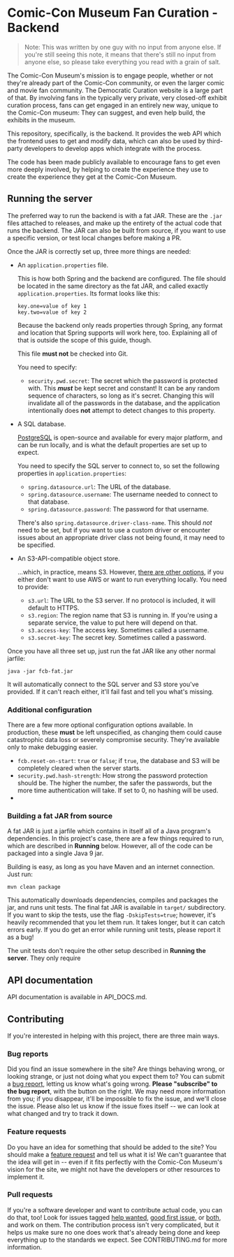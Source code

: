 # Comic-Con Museum Fan Curation - Backend

> Note: This was written by one guy with no input from anyone else. If you're
> still seeing this note, it means that there's still no input from anyone
> else, so please take everything you read with a grain of salt.

The Comic-Con Museum's mission is to engage people, whether or not they're
already part of the Comic-Con community, or even the larger comic and movie
fan community. The Democratic Curation website is a large part of that. By
involving fans in the typically very private, very closed-off exhibit curation
process, fans can get engaged in an entirely new way, unique to the Comic-Con
museum: They can suggest, and even help build, the exhibits in the museum.

This repository, specifically, is the backend. It provides the web API which
the frontend uses to get and modify data, which can also be used by
third-party developers to develop apps which integrate with the process.

The code has been made publicly available to encourage fans to get even more
deeply involved, by helping to create the experience they use to create the
experience they get at the Comic-Con Museum.

## Running the server

The preferred way to run the backend is with a fat JAR. These are the `.jar`
files attached to releases, and make up the entirety of the actual code that
runs the backend. The JAR can also be built from source, if you want to use
a specific version, or test local changes before making a PR.

Once the JAR is correctly set up, three more things are needed:

*   An `application.properties` file.

    This is how both Spring and the backend are configured. The file should
    be located in the same directory as the fat JAR, and called exactly
    `application.properties`. Its format looks like this:
    
    ```properties
    key.one=value of key 1
    key.two=value of key 2
    ```
    
    Because the backend only reads properties through Spring, any format
    and location that Spring supports will work here, too. Explaining all of
    that is outside the scope of this guide, though.
    
    This file **must not** be checked into Git.
    
    You need to specify:
    *   `security.pwd.secret`: The secret which the password is protected with.
        This ***must*** be kept secret and constant! It can be any random
        sequence of characters, so long as it's secret. Changing this will
        invalidate all of the passwords in the database, and the application
        intentionally does **not** attempt to detect changes to this property.

*   A SQL database.

    [PostgreSQL][postgres] is open-source and available for every major
    platform, and can be run locally, and is what the default properties are
    set up to expect. 
    
    You need to specify the SQL server to connect to, so set the following
    properties in `application.properties`:
    
    *   `spring.datasource.url`: The URL of the database.
    *   `spring.datasource.username`: The username needed to connect to that
        database.
    *    `spring.datasource.password`: The password for that username.
    
    There's also `spring.datasource.driver-class-name`. This should *not* need
    to be set, but if you want to use a custom driver or encounter issues
    about an appropriate driver class not being found, it may need to be
    specified.

*   An S3-API-compatible object store.

    ...which, in practice, means S3. However, [there are other options][minio],
    if you either don't want to use AWS or want to run everything locally. You
    need to provide:
    
    *   `s3.url`: The URL to the S3 server. If no protocol is included, it will
        default to HTTPS.
    *   `s3.region`: The region name that S3 is running in. If you're using a
        separate service, the value to put here will depend on that.
    *   `s3.access-key`: The access key. Sometimes called a username.
    *   `s3.secret-key`: The secret key. Sometimes called a password.

Once you have all three set up, just run the fat JAR like any other normal
jarfile:

```
java -jar fcb-fat.jar
```

It will automatically connect to the SQL server and S3 store you've provided.
If it can't reach either, it'll fail fast and tell you what's missing.

### Additional configuration

There are a few more optional configuration options available. In production,
these **must** be left unspecified, as changing them could cause catastrophic
data loss or severely compromise security. They're available only to make
debugging easier.

*   `fcb.reset-on-start`: `true` or `false`; if `true`, the database and
    S3 will be completely cleared when the server starts.
*   `security.pwd.hash-strength`: How strong the password protection should
    be. The higher the number, the safer the passwords, but the more time
    authentication will take. If set to 0, no hashing will be used.
*   

### Building a fat JAR from source

A fat JAR is just a jarfile which contains in itself all of a Java program's
dependencies. In this project's case, there are a few things required to run,
which are described in **Running** below. However, all of the code can be
packaged into a single Java 9 jar.

Building is easy, as long as you have Maven and an internet connection. Just
run:

```
mvn clean package
```

This automatically downloads dependencies, compiles and packages the jar, and
runs unit tests. The final fat JAR is available in `target/` subdirectory. If
you want to skip the tests, use the flag `-DskipTests=true`; however, it's
heavily recommended that you let them run. It takes longer, but it can catch
errors early. If you do get an error while running unit tests, please report
it as a bug!

The unit tests don't require the other setup described in **Running the
server**. They only require 

## API documentation

API documentation is available in API_DOCS.md.

## Contributing

If you're interested in helping with this project, there are three main ways.

### Bug reports

Did you find an issue somewhere in the site? Are things behaving wrong, or
looking strange, or just not doing what you expect them to? You can submit a
[bug report][gh-br-template], letting us know what's going wrong.  **Please
"subscribe" to the bug report**, with the button on the right. We may need
more information from you; if you disappear, it'll be impossible to fix the
issue, and we'll close the issue. Please also let us know if the issue fixes
itself -- we can look at what changed and try to track it down.

### Feature requests

Do you have an idea for something that should be added to the site? You should
make a [feature request][gh-fr-template] and tell us what it is! We can't
guarantee that the idea will get in -- even if it fits perfectly with the
Comic-Con Museum's vision for the site, we might not have the developers or
other resources to implement it.
    
### Pull requests

If you're a software developer and want to contribute actual code, you can do
that, too! Look for issues tagged [help wanted][gh-hw-search],
[good first issue][gh-gfi-search], or [both][gh-hw-gfi-search], and work on
them. The contribution process isn't very complicated, but it helps us make
sure no one does work that's already being done and keep everything up to the
standards we expect. See CONTRIBUTING.md for more information.

 [gh-br-template]: https://github.com/Comic-ConMuseum/fan-curation-spring/issues/new?template=bug-report.md
 [gh-fr-template]: https://github.com/Comic-ConMuseum/fan-curation-spring/issues/new?template=feature_request.md
 [gh-gfi-search]: https://github.com/Comic-ConMuseum/fan-curation-spring/labels/good%20first%20issue
 [gh-hw-search]: https://github.com/Comic-ConMuseum/fan-curation-spring/labels/help%20wanted
 [gh-hw-gfi-search]: https://github.com/Comic-ConMuseum/fan-curation-spring/issues?q=is%3Aopen+label%3A%22good+first+issue%22+label%3A%22help+wanted%22
 [minio]: https://minio.io/
 [postgres]: https://www.postgresql.org/download/
